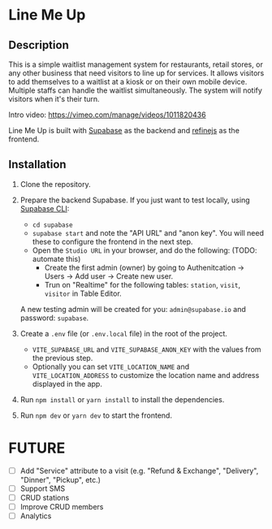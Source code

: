 # Line Me Up

## Description

This is a simple waitlist management system for restaurants, retail stores, or any other business that need visitors to line up for services. It allows visitors to add themselves to a waitlist at a kiosk or on their own mobile device. Multiple staffs can handle the waitlist simultaneously. The system will notify visitors when it's their turn.

Intro video: https://vimeo.com/manage/videos/1011820436

Line Me Up is built with [Supabase](https://supabase.io) as the backend and [refinejs](https://refine.dev) as the frontend.

## Installation

1. Clone the repository.

2. Prepare the backend Supabase. If you just want to test locally, using [Supabase CLI](https://supabase.com/docs/guides/cli):

   - `cd supabase`
   - `supabase start` and note the "API URL" and "anon key". You will need these to configure the frontend in the next step.
   - Open the `Studio URL` in your browser, and do the following: (TODO: automate this)
     - Create the first admin (owner) by going to Authenitcation -> Users -> Add user -> Create new user.
     - Trun on "Realtime" for the following tables: `station`, `visit`, `visitor` in Table Editor.

   A new testing admin will be created for you: `admin@supabase.io` and password: `supabase`.

3. Create a `.env` file (or `.env.local` file) in the root of the project.

   - `VITE_SUPABASE_URL` and `VITE_SUPABASE_ANON_KEY` with the values from the previous step.
   - Optionally you can set `VITE_LOCATION_NAME` and `VITE_LOCATION_ADDRESS` to customize the location name and address displayed in the app.

4. Run `npm install` or `yarn install` to install the dependencies.

5. Run `npm dev` or `yarn dev` to start the frontend.

# FUTURE

- [ ] Add "Service" attribute to a visit (e.g. "Refund & Exchange", "Delivery", "Dinner", "Pickup", etc.)
- [ ] Support SMS
- [ ] CRUD stations
- [ ] Improve CRUD members
- [ ] Analytics
